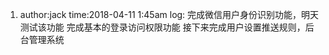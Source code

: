 1.  author:jack
    time:2018-04-11 1:45am
    log:
        完成微信用户身份识别功能，明天测试该功能
        完成基本的登录访问权限功能
        接下来完成用户设置推送规则，后台管理系统
